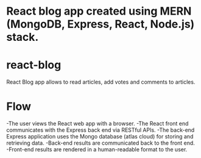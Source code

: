 # React blog app created using MERN (MongoDB, Express, React, Node.js) stack.
# react-blog
React Blog app allows to read articles, add votes and comments to articles.

# Flow

 -The user views the React web app with a browser.
 -The React front end communicates with the Express back end via RESTful APIs.
 -The back-end Express application uses the Mongo database (atlas cloud) for storing and retrieving data.
 -Back-end results are communicated back to the front end.
 -Front-end results are rendered in a human-readable format to the user.
 
 
